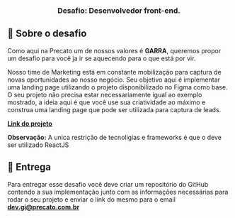 <h3 align="center">
  Desafio: Desenvolvedor front-end.
</h3>


## :rocket: Sobre o desafio

Como aqui na Precato um de nossos valores é **GARRA**, queremos propor um desafio para você ja ir se aquecendo para o que está por vir.

Nosso time de Marketing está em constante mobilização para captura de novas oportunidades ao nosso negócio. Seu objetivo aqui é implementar uma landing page utilizando o projeto disponibilizado no Figma como base. O seu projeto não precisa estar necessariamente igual ao exemplo mostrado, a ideia aqui é que você use sua criatividade ao máximo e construa uma landing page que pode ser utilizada para captura de leads.

<a href="https://www.figma.com/proto/D9KAm83KYvgdFuszaKhdiQ/PS-Web-Designer?node-id=0%3A12&scaling=min-zoom&page-id=0%3A1"><strong>Link do projeto</strong></a>

**Observação:** A unica restrição de tecnoligias e frameworks é que o deve ser utilizado ReactJS

## :calendar: Entrega

Para entregar esse desafio você deve criar um repositório do GitHub contendo a sua implementação junto com as informações necessárias para rodar o seu projeto e enviar o link do mesmo para o email **dev.gi@precato.com.br**
